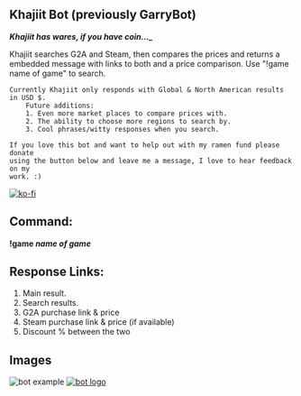 ## Khajiit Bot (previously GarryBot)

***Khajiit has wares, if you have coin..._***


Khajiit searches G2A and Steam, then compares the prices and returns a embedded message with links to both and a price comparison. Use "!game name of game" to search.

	Currently Khajiit only responds with Global & North American results in USD $. 
		Future additions:
		1. Even more market places to compare prices with.
		2. The ability to choose more regions to search by.
		3. Cool phrases/witty responses when you search.
	
	If you love this bot and want to help out with my ramen fund please donate
	using the button below and leave me a message, I love to hear feedback on my
	work. :)
[![ko-fi](https://www.ko-fi.com/img/githubbutton_sm.svg)](https://ko-fi.com/L3L01PGZ3)
	 
## Command:

 **!game *name of game***
 
## Response Links:
 1. Main result.
 2. Search results.
 3. G2A purchase link & price
 4. Steam purchase link & price (if available)
 5. Discount % between the two

## Images
![bot example](https://i.imgur.com/mPQVfXc.png)
[![bot logo](https://i.imgur.com/ZJCKkPt.png)](https://milan-frederic.wixsite.com/milan)

